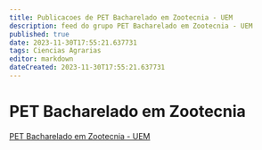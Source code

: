 ```yaml
---
title: Publicacoes de PET Bacharelado em Zootecnia - UEM
description: feed do grupo PET Bacharelado em Zootecnia - UEM
published: true
date: 2023-11-30T17:55:21.637731
tags: Ciencias Agrarias
editor: markdown
dateCreated: 2023-11-30T17:55:21.637731
---
```


# PET Bacharelado em Zootecnia
[PET Bacharelado em Zootecnia - UEM](/grupo/90PETBachareladoemZootecniaUEM.md)